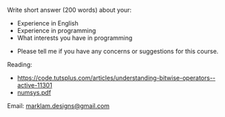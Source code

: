 Write short answer (200 words) about your:
- Experience in English
- Experience in programming
- What interests you have in programming

* Please tell me if you have any concerns or suggestions for this course.

Reading:
- https://code.tutsplus.com/articles/understanding-bitwise-operators--active-11301
- [numsys.pdf](tree/master/resources/numsys.pdf)

Email: marklam.designs@gmail.com
